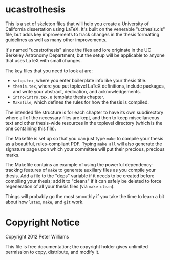 ucastrothesis
=============

This is a set of skeleton files that will help you create a University
of California dissertation using LaTeX. It's built on the venerable
"ucthesis.cls" file, but adds key improvements to track changes in the
thesis formatting guidelines as well as many other improvements.

It's named "ucastrothesis" since the files and lore originate in the
UC Berkeley Astronomy Department, but the setup will be applicable
to anyone that uses LaTeX with small changes.

The key files that you need to look at are:

  * `setup.tex`, where you enter boilerplate info like your thesis title.
  * `thesis.tex`, where you put toplevel LaTeX definitions, include
    packages, and write your abstract, dedication, and acknowledgements.
  * `intro/intro.tex`, a template thesis chapter.
  * `Makefile`, which defines the rules for how the thesis is compiled.

The intended file structure is for each chapter to have its own
subdirectory where all of the necessary files are kept, and then to
keep miscellaneous text and other thesis-wide resources in the
toplevel directory (which is the one containing this file).

The Makefile is set up so that you can just type `make` to compile
your thesis as a beautiful, rules-compliant PDF. Typing `make all` will
also generate the signature page upon which your committee will put
their precious, precious marks.

The Makefile contains an example of using the powerful
dependency-tracking features of `make` to generate auxiliary files as
you compile your thesis.  Add a file to the "deps" variable if it
needs to be created before compiling your thesis; add it to "cleans"
if it can safely be deleted to force regeneration of all your thesis
files (via `make clean`).

Things will probably go the most smoothly if you take the time to
learn a bit about how `latex`, `make`, and `git` work.


Copyright Notice
================

Copyright 2012 Peter Williams

This file is free documentation; the copyright holder gives unlimited
permission to copy, distribute, and modify it.
